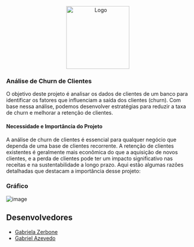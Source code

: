 <div align="center">
 <img src="https://github.com/user-attachments/assets/8202ce5a-ceda-424d-b027-fd47808ea034" alt="Logo" style="width: 170px; height: 170px; margin-right: 10px;">
</div>


### Análise de Churn de Clientes

O objetivo deste projeto é analisar os dados de clientes de um banco para identificar os fatores que influenciam a saída dos clientes (churn). Com base nessa análise, podemos desenvolver estratégias para reduzir a taxa de churn e melhorar a retenção de clientes.



#### Necessidade e Importância do Projeto

A análise de churn de clientes é essencial para qualquer negócio que dependa de uma base de clientes recorrente. A retenção de clientes existentes é geralmente mais econômica do que a aquisição de novos clientes, e a perda de clientes pode ter um impacto significativo nas receitas e na sustentabilidade a longo prazo. Aqui estão algumas razões detalhadas que destacam a importância desse projeto:


### Gráfico
![image](https://github.com/user-attachments/assets/c208fcc7-314d-48c7-90c7-0ed02dd8af99)



## Desenvolvedores
 - [Gabriela Zerbone](https://github.com/gzerbone)
 - [Gabriel Azevedo](https://github.com/GabrielAzevedoo)
